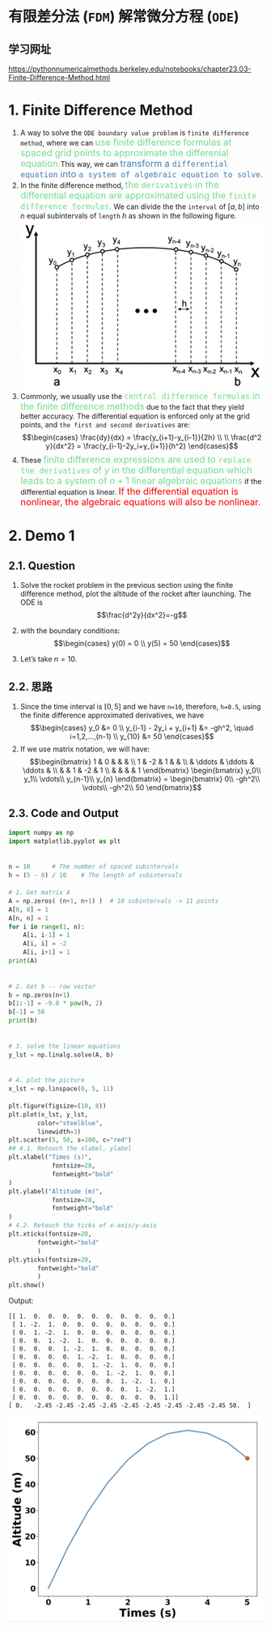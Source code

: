 <!--
 * @Author: Uper 41718895+Hyliu-BUAA@users.noreply.github.com
 * @Date: 2022-06-30 18:08:07
 * @LastEditors: Uper 41718895+Hyliu-BUAA@users.noreply.github.com
 * @LastEditTime: 2022-06-30 23:53:52
 * @FilePath: /Quantum_Mechanics/CodeForQM/1.解薛定谔方程/notes/2.有限差分法解偏微分方程.md
 * @Description: 这是默认设置,请设置`customMade`, 打开koroFileHeader查看配置 进行设置: https://github.com/OBKoro1/koro1FileHeader/wiki/%E9%85%8D%E7%BD%AE
-->
# 有限差分法 (`FDM`) 解常微分方程 (`ODE`)

学习网址
------
https://pythonnumericalmethods.berkeley.edu/notebooks/chapter23.03-Finite-Difference-Method.html

# 1. Finite Difference Method
1. A way to solve the `ODE boundary value problem` is `finite difference method`, where we can <font color="73DB90" size="4">use finite difference formulas at spaced grid points to approximate the differenial equation.</font>This way, we can <font color="steelblue" size="4">transform a `differential equation` into `a system of algebraic equation to solve`.</font>
2. In the finite difference method, <font color="73DB90" size="4">the `derivatives` in the differential equation are approximated using the `finite difference formulas`.</font> We can divide the the `interval` of $[a,b]$ into $n$ equal subintervals of `length` $h$ as shown in the following figure.
![pic_2](./pics/2.png)
3. Commonly, we usually use the <font color="73DB90" size="4">`central difference formulas` in the finite difference methods</font> due to the fact that they yield better accuracy. The differential equation is enforced only at the grid points, and `the first and second derivatives` are:
$$\begin{cases}
\frac{dy}{dx} = \frac{y_{i+1}-y_{i-1}}{2h}  \\ \\
\frac{d^2 y}{dx^2} = \frac{y_{i-1}-2y_i+y_{i+1}}{h^2}
\end{cases}$$
4. These <font color="73DB90" size="4">finite difference expressions are used to `replace the derivatives` of $y$ in the differential equation which leads to a system of $n+1$ linear algebraic equations</font> if the differential equation is linear. <font color="red" size="4">If the differential equation is nonlinear, the algebraic equations will also be nonlinear.</font>


# 2. Demo 1
## 2.1. Question
1. Solve the rocket problem in the previous section using the finite difference method, plot the altitude of the rocket after launching. The ODE is
$$\frac{d^2y}{dx^2}=-g$$

2. with the boundary conditions:
$$\begin{cases}
y(0) = 0 \\
y(5) = 50
\end{cases}$$
3. Let’s take $n=10$.

## 2.2. 思路
1. Since the time interval is $[0, 5]$ and we have `n=10`, therefore, `h=0.5`, using the finite difference approximated derivatives, we have
$$\begin{cases}
y_0 &= 0    \\
y_{i-1} - 2y_i + y_{i+1} &= -gh^2, \quad i=1,2,...,(n-1)   \\
y_{10} &= 50
\end{cases}$$
2. If we use matrix notation, we will have:
$$\begin{bmatrix}
1  &  0  &     &   &  \\
1  & -2  &  1  &   &  \\
   & \ddots & \ddots & \ddots & \\
   &     &  1  & -2 & 1 \\
   &     &     &    & 1
\end{bmatrix}
\begin{bmatrix}
y_0\\
y_1\\
\vdots\\
y_{n-1}\\
y_{n}
\end{bmatrix}
=
\begin{bmatrix}
0\\
-gh^2\\
\vdots\\
-gh^2\\
50
\end{bmatrix}$$

## 2.3. Code and Output
```python
import numpy as np
import matplotlib.pyplot as plt


n = 10      # The number of spaced subintervals
h = (5 - 0) / 10    # The length of subintervals

# 1. Get matrix A
A = np.zeros( (n+1, n+1) )  # 10 subintervals -> 11 points
A[0, 0] = 1
A[n, n] = 1
for i in range(1, n):
    A[i, i-1] = 1
    A[i, i] = -2
    A[i, i+1] = 1
print(A)


# 2. Get b -- row vector
b = np.zeros(n+1)
b[1:-1] = -9.8 * pow(h, 2)
b[-1] = 50
print(b)


# 3. solve the linear equations
y_lst = np.linalg.solve(A, b)


# 4. plot the picture
x_lst = np.linspace(0, 5, 11)

plt.figure(figsize=(10, 8))
plt.plot(x_lst, y_lst, 
        color="steelblue",
        linewidth=3)
plt.scatter(5, 50, s=100, c="red")
## 4.1. Retouch the xlabel, ylabel
plt.xlabel("Times (s)", 
            fontsize=28, 
            fontweight="bold"
)
plt.ylabel("Altitude (m)", 
            fontsize=28, 
            fontweight="bold"
)
# 4.2. Retouch the ticks of x-axis/y-axis
plt.xticks(fontsize=20, 
        fontweight="bold"
        )
plt.yticks(fontsize=20, 
        fontweight="bold"
        )
plt.show()
```
Output:
```shell
[[ 1.  0.  0.  0.  0.  0.  0.  0.  0.  0.  0.]
 [ 1. -2.  1.  0.  0.  0.  0.  0.  0.  0.  0.]
 [ 0.  1. -2.  1.  0.  0.  0.  0.  0.  0.  0.]
 [ 0.  0.  1. -2.  1.  0.  0.  0.  0.  0.  0.]
 [ 0.  0.  0.  1. -2.  1.  0.  0.  0.  0.  0.]
 [ 0.  0.  0.  0.  1. -2.  1.  0.  0.  0.  0.]
 [ 0.  0.  0.  0.  0.  1. -2.  1.  0.  0.  0.]
 [ 0.  0.  0.  0.  0.  0.  1. -2.  1.  0.  0.]
 [ 0.  0.  0.  0.  0.  0.  0.  1. -2.  1.  0.]
 [ 0.  0.  0.  0.  0.  0.  0.  0.  1. -2.  1.]
 [ 0.  0.  0.  0.  0.  0.  0.  0.  0.  0.  1.]]
[ 0.   -2.45 -2.45 -2.45 -2.45 -2.45 -2.45 -2.45 -2.45 -2.45 50.  ]
```
![pic_3](./pics/3.png)